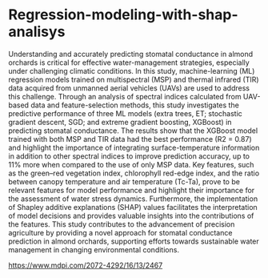# Regression-modeling-with-shap-analisys 

Understanding and accurately predicting stomatal conductance in almond orchards is critical for effective water-management strategies, especially under challenging climatic conditions. In this study, machine-learning (ML) regression models trained on multispectral (MSP) and thermal infrared (TIR) data acquired from unmanned aerial vehicles (UAVs) are used to address this challenge. Through an analysis of spectral indices calculated from UAV-based data and feature-selection methods, this study investigates the predictive performance of three ML models (extra trees, ET; stochastic gradient descent, SGD; and extreme gradient boosting, XGBoost) in predicting stomatal conductance. The results show that the XGBoost model trained with both MSP and TIR data had the best performance (R2 = 0.87) and highlight the importance of integrating surface-temperature information in addition to other spectral indices to improve prediction accuracy, up to 11% more when compared to the use of only MSP data. Key features, such as the green–red vegetation index, chlorophyll red-edge index, and the ratio between canopy temperature and air temperature (Tc-Ta), prove to be relevant features for model performance and highlight their importance for the assessment of water stress dynamics. Furthermore, the implementation of Shapley additive explanations (SHAP) values facilitates the interpretation of model decisions and provides valuable insights into the contributions of the features. This study contributes to the advancement of precision agriculture by providing a novel approach for stomatal conductance prediction in almond orchards, supporting efforts towards sustainable water management in changing environmental conditions.

https://www.mdpi.com/2072-4292/16/13/2467
